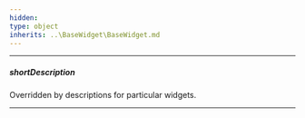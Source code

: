 ```yaml
---
hidden: 
type: object
inherits: ..\BaseWidget\BaseWidget.md
---
```

---
##### shortDescription
Overridden by descriptions for particular widgets.

---
